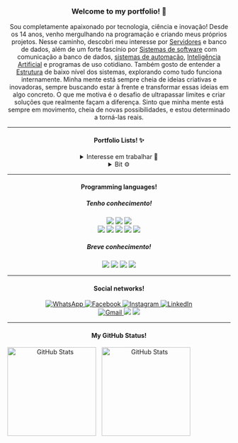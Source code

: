<!-- TITLE -->
<h3 align="center">Welcome to my portfolio! 👋</h3>

<!-- DESCRIPTION -->  
<p align="center">Sou completamente apaixonado por tecnologia, ciência e inovação! Desde os 14 anos, venho mergulhando na programação e criando meus próprios projetos. Nesse caminho, descobri meu interesse por <a href="https://pt.wikipedia.org/wiki/Servidor">Servidores</a> e banco de dados, além de um forte fascínio por <a href="https://pt.wikipedia.org/wiki/Software">Sistemas de software</a> com comunicação a banco de dados, <a href="https://pt.wikipedia.org/wiki/Automação">sistemas de automação</a>, <a href="https://pt.wikipedia.org/wiki/Inteligência_artificial">Inteligência Artificial</a> e programas de uso cotidiano. Também gosto de entender a <a href="https://pt.wikipedia.org/wiki/Estrutura">Estrutura</a> de baixo nível dos sistemas, explorando como tudo funciona internamente. Minha mente está sempre cheia de ideias criativas e inovadoras, sempre buscando estar à frente e transformar essas ideias em algo concreto. O que me motiva é o desafio de ultrapassar limites e criar soluções que realmente façam a diferença. Sinto que minha mente está sempre em movimento, cheia de novas possibilidades, e estou determinado a torná-las reais.</p>  

---

<!-- INFO -->
<h4 align="center">Portfolio Lists! ✨</h4>
<div align="center">
    <details>
        <summary>Interesse em trabalhar 💼</summary>
        <ul>
            <li>
                <p>Software, Desenvolvimento de Sistema.</p>
            </li>
            <li>
                <p>Server, Banco de dados.</p>
            </li>
            <li>
                <p>IA, Automação, Sistema IoT.</p>
            </li>
        </ul>
    </details>
    <details>
        <summary>Bit ⚙</summary>
        <h5>0101011001101111011000111110101000100000111010010010000001100011011101010111001001101001011011110111001101101111001000000110100001100101011010010110111000100001</h5>
    </details>
</div>

---


<p>
    <!-- LINGUAGE-KNOW1 -->
    <h4 align="center">Programming languages!</h4>
    <h5 align="center">Tenho conhecimento!</h5>
    <section align="center">
        <!-- SISTEM -->
        <img rel="C" src="https://img.shields.io/badge/C-626EBF?style=for-the-badge">
        <img rel="Cpp" src="https://img.shields.io/badge/Cpp-679DD6?style=for-the-badge">
        <img rel="Java" src="https://img.shields.io/badge/Java-E25040?style=for-the-badge"></br>
        <!-- WEB -->
        <img rel="HTML5" src="https://img.shields.io/badge/HTML5-DF4026?style=for-the-badge">
        <img rel="CSS3" src="https://img.shields.io/badge/CSS3-0864AD?style=for-the-badge">
        <img rel="JavaScript" src="https://img.shields.io/badge/JavaScript-FFDF00?style=for-the-badge">
        <img rel="SQL" src="https://img.shields.io/badge/SQL-0B2539?style=for-the-badge">
        <img rel="MySQL" src="https://img.shields.io/badge/MySQL-E48F08?style=for-the-badge">
    </section>
    <!-- LINGUAGE-KNOW2 -->
    <h5 align="center">Breve conhecimento!</h5>
    <section align="center">
        <!-- SISTEM -->
        <img rel="Assembly" src="https://img.shields.io/badge/Assembly-FFFFFF?style=for-the-badge">
        <img rel="CSharp" src="https://img.shields.io/badge/CSharp-A67ADC?style=for-the-badge">
        <img rel="Python" src="https://img.shields.io/badge/Python-FFD347?style=for-the-badge">
        <img rel="Batch" src="https://img.shields.io/badge/Batch-2C2C2C?style=for-the-badge">
        <!-- WEB -->
    </section>
</p>

---

<!-- CONTACTS -->
<h4 align="center">Social networks!</h4>
<div align="center">
    <a href="https://api.whatsapp.com/send?phone=5519989437565&text=Eu%20vim%20pelo%20link%20do%20GitHub!%20%F0%9F%98%80%0APrazem%20em%20conhec%C3%AA-lo%20Jeferson!" target="_blank">
        <img alt="WhatsApp" title="Esse é meu WhatsApp!" src="https://img.shields.io/badge/WhatsApp-25D366?style=for-the-badge&logo=whatsapp&logoColor=white" />
    </a>
    <a href="https://www.facebook.com/jeferson.ferretti.3/" target="_blank">
        <img alt="Facebook" title="Esse é meu Facebook!" src="https://img.shields.io/badge/Facebook-1877F2?style=for-the-badge&logo=facebook&logoColor=white" />
    </a>
    <a href="https://www.instagram.com/jefreemore_fm/" target="_blank">
        <img alt="Instagram" title="Esse é meu Instagram!" src="https://img.shields.io/badge/Instagram-E4405F?style=for-the-badge&logo=instagram&logoColor=white" />
    </a>
    <a href="https://www.linkedin.com/in/jeferson-ferretti-moreira-096521214/" target="_blank">
        <img alt="LinkedIn" title="Esse é meu LinkedIn!" src="https://img.shields.io/badge/LinkedIn-0077B5?style=for-the-badge&logo=linkedin&logoColor=white" />
    </a></br>
    <a href="https://mail.google.com/mail/u/0/?hl=pt-BR#search/in%3Asent+jeferson.ferretti2004%40gmail.com?compose=new" target="_blank">
        <img alt="Gmail" title="Esse é meu Gmail!" src="https://img.shields.io/badge/Gmail-D14836?style=for-the-badge&logo=gmail&logoColor=white" />
    </a>
    <img rel="Discord" src="https://img.shields.io/badge/Discord-7289DA?style=for-the-badge&logo=discord&logoColor=white">
    <img rel="Pinterest" src="https://img.shields.io/badge/Pinterest-%23E60023.svg?&style=for-the-badge&logo=Pinterest&logoColor=white">
</div>

---

<!-- GITHUB-STATS -->
<h4 align="center">My GitHub Status!</h4>
<section align="center">
    <p>
        <img align="left" rel="Stats-1" alt="GitHub Stats" height="200" style="padding-right: 10px;" src="https://github-readme-stats.vercel.app/api?username=jefreemore&show_icons=true&theme=tokyonight&include_all_commits=true&locale=pt-br" />
        <img align="left" rel="Stats-2" alt="GitHub Stats" height="200" src="https://github-readme-stats.vercel.app/api/top-langs/?username=jefreemore&theme=tokyonight&layout=compact&custom_title=Tecnologias&langs_count=9" />
    </p>
</section>
